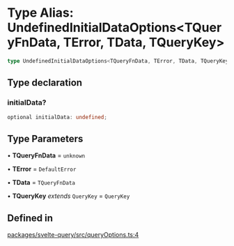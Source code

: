 # Type Alias: UndefinedInitialDataOptions\<TQueryFnData, TError, TData, TQueryKey\>

```ts
type UndefinedInitialDataOptions<TQueryFnData, TError, TData, TQueryKey>: CreateQueryOptions<TQueryFnData, TError, TData, TQueryKey> & object;
```

## Type declaration

### initialData?

```ts
optional initialData: undefined;
```

## Type Parameters

• **TQueryFnData** = `unknown`

• **TError** = `DefaultError`

• **TData** = `TQueryFnData`

• **TQueryKey** _extends_ `QueryKey` = `QueryKey`

## Defined in

[packages/svelte-query/src/queryOptions.ts:4](https://github.com/TanStack/query/blob/81ca3332486f7b98502d4f5ea50588d88a80f59b/packages/svelte-query/src/queryOptions.ts#L4)
